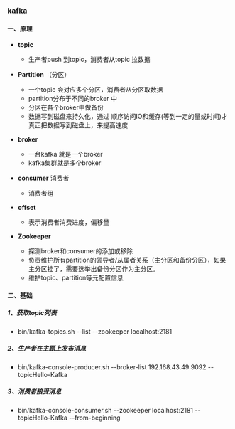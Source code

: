 ### kafka

#### 一、原理

- **topic**
  - 生产者push 到topic，消费者从topic 拉数据
- **Partition** （分区）
  - 一个topic 会对应多个分区，消费者从分区取数据
  - partition分布于不同的broker 中
  - 分区在各个broker中做备份
  - 数据写到磁盘来持久化，通过 顺序访问IO和缓存(等到一定的量或时间)才真正把数据写到磁盘上，来提高速度
- **broker**
  - 一台kafka 就是一个broker
  - kafka集群就是多个broker
- **consumer** 消费者
  - 消费者组

- **offset**
  - 表示消费者消费进度，偏移量

- **Zookeeper**
  - 探测broker和consumer的添加或移除
  - 负责维护所有partition的领导者/从属者关系（主分区和备份分区），如果主分区挂了，需要选举出备份分区作为主分区。
  - 维护topic、partition等元配置信息

#### 二、基础

##### 1、获取topic列表

- bin/kafka-topics.sh --list --zookeeper localhost:2181

##### 2、**生产者在主题上发布消息**

- bin/kafka-console-producer.sh --broker-list 192.168.43.49:9092 --topicHello-Kafka

##### 3、**消费者接受消息**

- bin/kafka-console-consumer.sh --zookeeper localhost:2181 --topicHello-Kafka --from-beginning